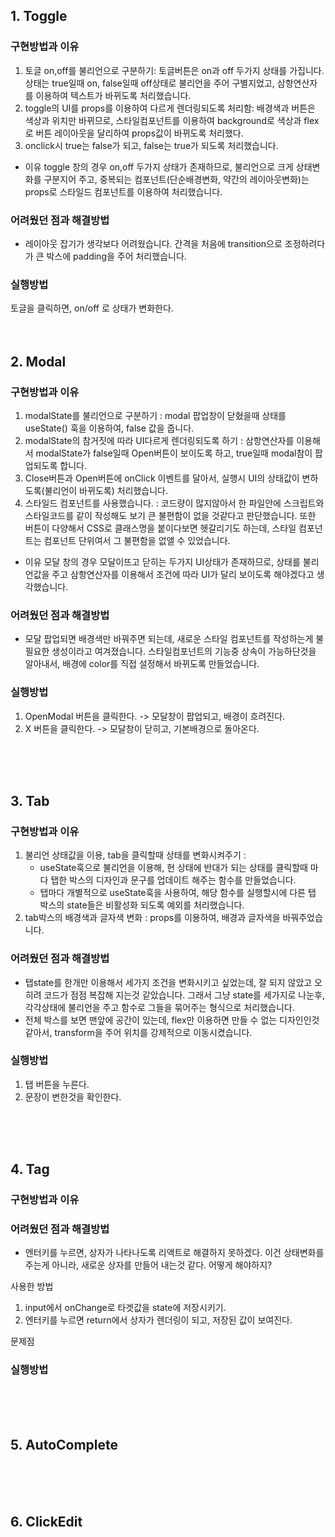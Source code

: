 ## 1. Toggle
### 구현방법과 이유
1. 토글 on,off를 불리언으로 구분하기: 토글버튼은 on과 off 두가지 상태를 가집니다. 상태는 true일때 on, false일때 off상태로 불리언을 주어 구별지었고, 삼항연산자를 이용하여 텍스트가 바뀌도록 처리했습니다. 
2. toggle의 UI를 props를 이용하여 다르게 렌더링되도록 처리함: 배경색과 버튼은 색상과 위치만 바뀌므로, 스타일컴포넌트를 이용하여  background로 색상과 flex로 버튼 레이아웃을 달리하여 props값이 바뀌도록 처리했다.   
3. onclick시 true는 false가 되고, false는 true가 되도록 처리했습니다.

- 이유 
toggle 창의 경우 on,off 두가지 상태가 존재하므로, 불리언으로 크게 상태변화를 구분지어 주고, 중복되는 컴포넌트(단순배경변화, 약간의 레이아웃변화)는 props로 스타일드 컴포넌트를 이용하여 처리했습니다.

### 어려웠던 점과 해결방법
- 레이아웃 잡기가 생각보다 어려웠습니다. 간격을 처음에 transition으로 조정하려다가 큰 박스에 padding을 주어 처리했습니다.

### 실행방법
토글을 클릭하면, on/off 로 상태가 변화한다.
<br>
<br>
<br>

## 2. Modal
### 구현방법과 이유 
1. modalState를 불리언으로 구분하기 : modal 팝업창이 닫혔을때 상태를 useState() 훅을 이용하여, false 값을 줍니다.
2. modalState의 참거짓에 따라 UI다르게 렌더링되도록 하기 : 삼항연산자를 이용해서 modalState가 false일때 Open버튼이 보이도록 하고, true일때 modal참이 팝업되도록 합니다. 
3. Close버튼과 Open버튼에 onClick 이벤트를 달아서, 실행시 UI의 상태값이 변하도록(불리언이 바뀌도록) 처리했습니다.
4. 스타일드 컴포넌트를 사용했습니다. : 코드량이 많지않아서 한 파일안에 스크립트와 스타일코드를 같이 작성해도 보기 큰 불편함이 없을 것같다고 판단했습니다. 또한 버튼이 다양해서 CSS로 클래스명을 붙이다보면 헷갈리기도 하는데, 스타일 컴포넌트는 컴포넌트 단위여서 그 불편함을 없앨 수 있었습니다. 

- 이유
모달 창의 경우 모달이뜨고 닫히는 두가지 UI상태가 존재하므로, 상태를 불리언값을 주고 삼항연산자를 이용해서 조건에 따라 UI가 달리 보이도록 해야겠다고 생각했습니다. 

### 어려웠던 점과 해결방법
- 모달 팝업되면 배경색만 바꿔주면 되는데, 새로운 스타일 컴포넌트를 작성하는게 불필요한 생성이라고 여겨졌습니다. 스타일컴포넌트의 기능중 상속이 가능하단것을 알아내서, 배경에 color를 직접 설정해서 바뀌도록 만들었습니다.

### 실행방법
1. OpenModal 버튼을 클릭한다. -> 모달창이 팝업되고, 배경이 흐려진다.
2. X 버튼을 클릭한다. -> 모달창이 닫히고, 기본배경으로 돌아온다.

<br>
<br>
<br>


## 3. Tab
### 구현방법과 이유 
1. 불리언 상태값을 이용, tab을 클릭할때 상태를 변화시켜주기 : 
    - useState훅으로 불리언을 이용해, 현 상태에 반대가 되는 상태를 클릭할때 마다 탭한 박스의 디자인과 문구를 업데이트 해주는 함수를 만들었습니다.
    - 탭마다 개별적으로 useState훅을 사용하여, 해당 함수를 실행할시에 다른 탭 박스의 state들은 비활성화 되도록 예외를 처리했습니다. 
2. tab박스의 배경색과 글자색 변화 : props를 이용하여, 배경과 글자색을 바꿔주었습니다.

### 어려웠던 점과 해결방법
- 탭state를 한개만 이용해서 세가지 조건을 변화시키고 싶었는데, 잘 되지 않았고 오히려 코드가 점점 복잡해 지는것 같았습니다. 그래서 그냥 state를 세가지로 나눈후, 각각상태에 불리언을 주고 함수로 그들을 묶어주는 형식으로 처리했습니다.
- 전체 박스를 보면 맨앞에 공간이 있는데, flex만 이용하면 만들 수 없는 디자인인것 같아서, transform을 주어 위치를 강제적으로 이동시켰습니다.

### 실행방법
1. 탭 버튼을 누른다.
2. 문장이 변한것을 확인한다.

<br>
<br>
<br>



## 4. Tag
### 구현방법과 이유 

### 어려웠던 점과 해결방법
- 엔터키를 누르면, 상자가 나타나도록 리액트로 해결하지 못하겠다. 이건 상태변화를 주는게 아니라, 새로운 상자를 만들어 내는것 같다. 어떻게 해야하지?

사용한 방법
1. input에서 onChange로 타겟값을 state에 저장시키기. 
2. 엔터키를 누르면 return에서 상자가 렌더링이 되고, 저장된 값이 보여진다.

문제점

### 실행방법
<br>
<br>
<br>

## 5. AutoComplete
<br>
<br>
<br>

## 6. ClickEdit